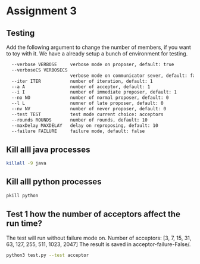 # Assignment 3

## Testing

Add the following argument to change the number of members, if you want to toy with it. We have a already setup a bunch of environment for testing.

```sh
  --verbose VERBOSE     verbose mode on proposer, default: true
  --verboseCS VERBOSECS
                        verbose mode on communicator sever, default: false
  --iter ITER           number of iteration, default: 1
  --a A                 number of acceptor, default: 1
  --i I                 number of immediate proposer, default: 1
  --no NO               number of normal proposer, default: 0
  --l L                 numner of late proposer, default: 0
  --nv NV               number of never proposer, default: 0
  --test TEST           test mode current choice: acceptors
  --rounds ROUNDS       number of rounds, default: 10
  --maxDelay MAXDELAY   delay on reproposing, default: 10
  --failure FAILURE     failure mode, default: false
```

## Kill alll java processes

```sh
killall -9 java
```

## Kill alll python processes

```sh
pkill python
```

## Test 1 how the number of acceptors affect the run time?

The test will run without failure mode on.
Number of acceptors: [3, 7, 15, 31, 63, 127, 255, 511, 1023, 2047]
The result is saved in acceptor-failure-False/.

```sh
python3 test.py --test acceptor
```

